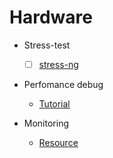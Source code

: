 # Hardware

- Stress-test
  - [ ] [stress-ng](https://ruhighload.com/%D0%A1%D1%82%D1%80%D0%B5%D1%81%D1%81-%D1%82%D0%B5%D1%81%D1%82%D0%B8%D1%80%D0%BE%D0%B2%D0%B0%D0%BD%D0%B8%D0%B5+%D1%81%D0%B5%D1%80%D0%B2%D0%B5%D1%80%D0%BE%D0%B2+%D1%81+%D0%BF%D0%BE%D0%BC%D0%BE%D1%89%D1%8C%D1%8E+stress-ng)

- Perfomance debug
  - [Tutorial](https://ruhighload.com/4+%D0%B3%D0%BB%D0%B0%D0%B2%D0%BD%D1%8B%D1%85+performance+%D0%BA%D0%BE%D0%BC%D0%B0%D0%BD%D0%B4%D1%8B)

- Monitoring
  - [Resource](https://ruhighload.com/%D0%90%D0%BD%D0%B0%D0%BB%D0%B8%D0%B7+%D0%BD%D0%B0%D0%B3%D1%80%D1%83%D0%B7%D0%BA%D0%B8+%D0%BD%D0%B0+%D1%81%D0%B5%D1%80%D0%B2%D0%B5%D1%80)
